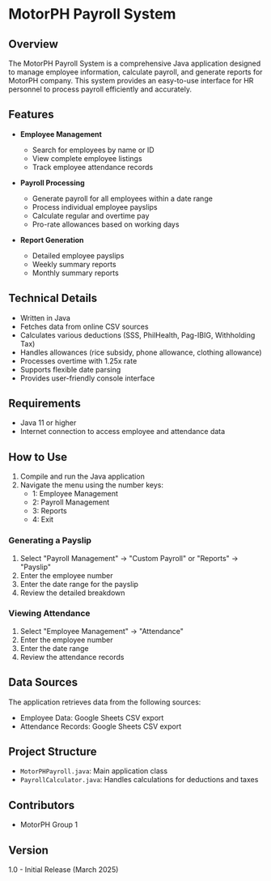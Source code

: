 # MotorPH Payroll System

## Overview
The MotorPH Payroll System is a comprehensive Java application designed to manage employee information, calculate payroll, and generate reports for MotorPH company. This system provides an easy-to-use interface for HR personnel to process payroll efficiently and accurately.

## Features
- **Employee Management**
  - Search for employees by name or ID
  - View complete employee listings
  - Track employee attendance records
  
- **Payroll Processing**
  - Generate payroll for all employees within a date range
  - Process individual employee payslips
  - Calculate regular and overtime pay
  - Pro-rate allowances based on working days
  
- **Report Generation**
  - Detailed employee payslips
  - Weekly summary reports
  - Monthly summary reports

## Technical Details
- Written in Java
- Fetches data from online CSV sources
- Calculates various deductions (SSS, PhilHealth, Pag-IBIG, Withholding Tax)
- Handles allowances (rice subsidy, phone allowance, clothing allowance)
- Processes overtime with 1.25x rate
- Supports flexible date parsing
- Provides user-friendly console interface

## Requirements
- Java 11 or higher
- Internet connection to access employee and attendance data

## How to Use
1. Compile and run the Java application
2. Navigate the menu using the number keys:
   - 1: Employee Management
   - 2: Payroll Management
   - 3: Reports
   - 4: Exit

### Generating a Payslip
1. Select "Payroll Management" → "Custom Payroll" or "Reports" → "Payslip"
2. Enter the employee number
3. Enter the date range for the payslip
4. Review the detailed breakdown

### Viewing Attendance
1. Select "Employee Management" → "Attendance"
2. Enter the employee number
3. Enter the date range
4. Review the attendance records

## Data Sources
The application retrieves data from the following sources:
- Employee Data: Google Sheets CSV export
- Attendance Records: Google Sheets CSV export

## Project Structure
- `MotorPHPayroll.java`: Main application class
- `PayrollCalculator.java`: Handles calculations for deductions and taxes

## Contributors
- MotorPH Group 1

## Version
1.0 - Initial Release (March 2025)
